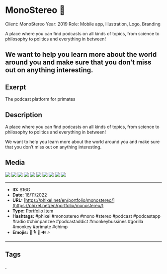 # MonoStereo 🙉
Client: MonoStereo
Year: 2019
Role: Mobile app, Illustration, Logo, Branding

A place where you can find podcasts on all kinds of topics, from science to philosophy to politics and everything in between!

We want to help you learn more about the world around you and make sure that you don’t miss out on anything interesting.
------------
## Exerpt
The podcast platform for primates
## Description
A place where you can find podcasts on all kinds of topics, from science to philosophy to politics and everything in between!

We want to help you learn more about the world around you and make sure that you don’t miss out on anything interesting.
## Media
<img src="media/b1ba92b8/monostereo-podcast-01.jpg">
<img src="media/483e7e57/monostereo-podcast-02.jpg">
<img src="media/e4c4cfe0/monostereo-podcast-03.jpg">
<img src="media/3cd457e0/monostereo-podcast-04.jpg">
<img src="media/a3970f4c/monostereo-podcast-05.jpg">
<img src="media/b786d166/monostereo-podcast-06.jpg">
<img src="media/8db4f551/monostereo-podcast-07.jpg">
<img src="media/5d003700/monostereo-podcast-08.jpg">
<img src="media/8c5c5829/monostereo-podcast-09.jpg">
<img src="media/b3366b97/monostereo-podcast-10.jpg">

------------
- **ID:** S16G
- **Date:** 18/11/2022
- **URL:** [https://phixel.net/en/portfolio/monostereo/](https://phixel.net/en/portfolio/monostereo/)
- **Type:** [Portfolio Item](#portfolio-item)
- **Hashtags:** #phixel #monostereo #mono #stereo #podcast #podcastapp #radio #chimpanzee #podcastaddict #monkeybussines #gorilla #monkey #primate #chimp
- **Emojis:** 🐒 🎙 🦧 🔊 🎶

------------
## Tags
[ ](# )
